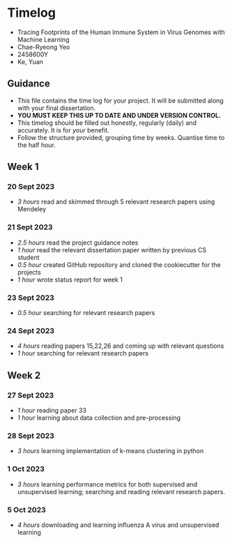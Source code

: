 # Timelog

* Tracing Footprints of the Human Immune System in Virus Genomes with Machine Learning
* Chae-Ryeong Yeo
* 2458600Y
* Ke, Yuan

## Guidance

* This file contains the time log for your project. It will be submitted along with your final dissertation.
* **YOU MUST KEEP THIS UP TO DATE AND UNDER VERSION CONTROL.**
* This timelog should be filled out honestly, regularly (daily) and accurately. It is for *your* benefit.
* Follow the structure provided, grouping time by weeks.  Quantise time to the half hour.

## Week 1

### 20 Sept 2023
* *3 hours* read and skimmed through 5 relevant research papers using Mendeley

### 21 Sept 2023

* *2.5 hours* read the project guidance notes
* *1 hour* read the relevant dissertation paper written by previous CS student
* *0.5 hour* created GitHub repository and cloned the cookiecutter for the projects
* *1 hour* wrote status report for week 1

### 23 Sept 2023

* *0.5 hour* searching for relevant research papers

### 24 Sept 2023

* *4 hours* reading papers 15,22,26 and coming up with relevant questions
* *1 hour* searching for relevant research papers

## Week 2

### 27 Sept 2023

* *1 hour* reading paper 33
* *1 hour* learning about data collection and pre-processing

### 28 Sept 2023
* *3 hours* learning implementation of k-means clustering in python

### 1 Oct 2023
* *3 hours* learning performance metrics for both supervised and unsupervised learning; searching and reading relevant research papers.

### 5 Oct 2023
* *4 hours* downloading and learning influenza A virus and unsupervised learning
